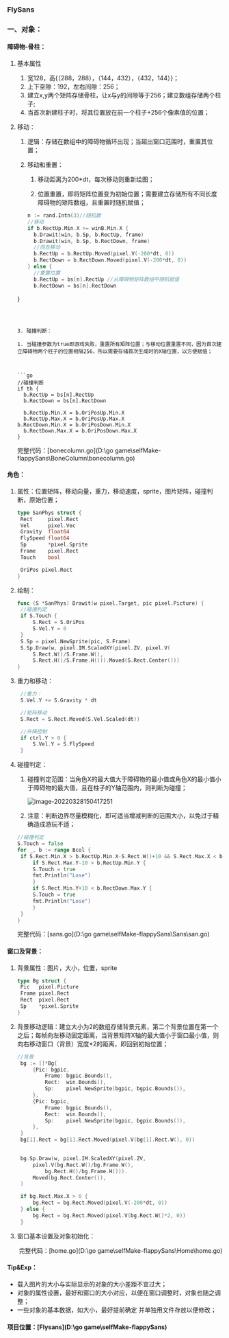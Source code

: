 ### FlySans

### 一、对象：

#### 障碍物-骨柱：

1. 基本属性

   1. 宽128，高{（288，288），（144，432），（432，144）}；
   2. 上下空隙：192，左右间隙：256；
   3. 建立x,y两个矩阵存储骨柱，让x与y的间隙等于256；建立数组存储两个柱子;
   4. 当首次新建柱子时，将其位置放在前一个柱子+256个像素值的位置；

2. 移动：

   1. 逻辑：存储在数组中的障碍物循环出现；当超出窗口范围时，重置其位置；

   2. 移动和重置：

      1. 移动距离为200*dt，每次移动则重新绘图；

      2. 位置重置，即将矩阵位置变为初始位置；需要建立存储所有不同长度障碍物的矩阵数组，且重置时随机赋值；

         
   
      ```go
      n := rand.Intn(3)//随机数
      //移动
      if b.RectUp.Min.X >= winB.Min.X {
      	b.Drawit(win, b.Sp, b.RectUp, frame)
      	b.Drawit(win, b.Sp, b.RectDown, frame)
      	//向左移动
      	b.RectUp = b.RectUp.Moved(pixel.V(-200*dt, 0))
      	b.RectDown = b.RectDown.Moved(pixel.V(-200*dt, 0))
      } else {
      	//重置位置
      	b.RectUp = bs[n].RectUp //从障碍物矩阵数组中随机赋值
      	b.RectDown = bs[n].RectDown
   	}
      ```

      

   3. 碰撞判断：

      1. 当碰撞参数为true即游戏失败，重置所有矩阵位置；与移动位置重置不同，因为首次建立障碍物两个柱子的位置相隔256，所以需要存储首次生成时的X轴位置，以方便赋值；
   
         
   
      ```go
      //碰撞判断
      if th {
      	b.RectUp = bs[n].RectUp
      	b.RectDown = bs[n].RectDown
      
      	b.RectUp.Min.X = b.OriPosUp.Min.X
      	b.RectUp.Max.X = b.OriPosUp.Max.X
   	b.RectDown.Min.X = b.OriPosDown.Min.X
      	b.RectDown.Max.X = b.OriPosDown.Max.X
      }
      ```
   
      
   
   完整代码：[bonecolumn.go](D:\go game\selfMake-flappySans\BoneColumn\bonecolumn.go)

#### 角色：

1. 属性：位置矩阵，移动向量，重力，移动速度，sprite，图片矩阵，碰撞判断，原始位置；

   ```go
   type SanPhys struct {
   	Rect     pixel.Rect
   	Vel      pixel.Vec
   	Gravity  float64
   	FlySpeed float64
   	Sp       *pixel.Sprite
   	Frame    pixel.Rect
   	Touch    bool
   
   	OriPos pixel.Rect
   }
   ```

   

2. 绘制：

   ```go
   func (S *SanPhys) Drawit(w pixel.Target, pic pixel.Picture) {
   	//碰撞判定
   	if S.Touch {
   		S.Rect = S.OriPos
   		S.Vel.Y = 0
   	}
   	S.Sp = pixel.NewSprite(pic, S.Frame)
   	S.Sp.Draw(w, pixel.IM.ScaledXY(pixel.ZV, pixel.V(
   		S.Rect.W()/S.Frame.W(),
   		S.Rect.H()/S.Frame.H())).Moved(S.Rect.Center()))
   }
   ```

   

3. 重力和移动：

   ```go
   	//重力：
   	S.Vel.Y += S.Gravity * dt
   
   	//矩阵移动
   	S.Rect = S.Rect.Moved(S.Vel.Scaled(dt))
   
   	//升降控制
   	if ctrl.Y > 0 {
   		S.Vel.Y = S.FlySpeed
   	}
   ```

   

4. 碰撞判定：

   1. 碰撞判定范围：当角色X的最大值大于障碍物的最小值或角色X的最小值小于障碍物的最大值，且在柱子的Y轴范围内，则判断为碰撞；

      ![image-20220328150417251](C:\Users\25777\AppData\Roaming\Typora\typora-user-images\image-20220328150417251.png)

   2. 注意：判断边界尽量模糊化，即可适当增减判断的范围大小，以免过于精确造成游玩不适；

   ```go
   //碰撞判定
   S.Touch = false
   for _, b := range Bcol {
   	if S.Rect.Min.X > b.RectUp.Min.X-S.Rect.W()+10 && S.Rect.Max.X < b.RectUp.Max.X+S.Rect.W()-10 {
   		if S.Rect.Max.Y-10 > b.RectUp.Min.Y {
   		S.Touch = true
   		fmt.Println("Lose")
   		}
   		if S.Rect.Min.Y+10 < b.RectDown.Max.Y {
   		S.Touch = true
   		fmt.Println("Lose")
   		}
   	}
   }
   ```

   完整代码：[sans.go](D:\go game\selfMake-flappySans\Sans\san.go)



#### 窗口及背景：

1. 背景属性：图片，大小，位置，sprite

   ```go
   type Bg struct {
   	Pic   pixel.Picture
   	Frame pixel.Rect
   	Rect  pixel.Rect
   	Sp    *pixel.Sprite
   }
   ```

2. 背景移动逻辑：建立大小为2的数组存储背景元素，第二个背景位置在第一个之后；每帧向左移动固定距离，当背景矩阵X轴的最大值小于窗口最小值，则向右移动窗口（背景）宽度*2的距离，即回到初始位置；

   ```go
   //背景
   	bg := []*Bg{
   		{Pic: bgpic,
   			Frame: bgpic.Bounds(),
   			Rect:  win.Bounds(),
   			Sp:    pixel.NewSprite(bgpic, bgpic.Bounds()),
   		},
   		{Pic: bgpic,
   			Frame: bgpic.Bounds(),
   			Rect:  win.Bounds(),
   			Sp:    pixel.NewSprite(bgpic, bgpic.Bounds()),
   		},
   	}
   	bg[1].Rect = bg[1].Rect.Moved(pixel.V(bg[1].Rect.W(), 0))
   		
   ```

   ```go
   	bg.Sp.Draw(w, pixel.IM.ScaledXY(pixel.ZV,
   		pixel.V(bg.Rect.W()/bg.Frame.W(),
   			bg.Rect.H()/bg.Frame.H())).
   		Moved(bg.Rect.Center()),
   	)
   
   	if bg.Rect.Max.X > 0 {
   		bg.Rect = bg.Rect.Moved(pixel.V(-200*dt, 0))
   	} else {
   		bg.Rect = bg.Rect.Moved(pixel.V(bg.Rect.W()*2, 0))
   	}
   
   ```

3. 窗口基本设置及对象初始化：

   ​	完整代码：[home.go](D:\go game\selfMake-flappySans\Home\home.go)

#### Tip&Exp：

- 载入图片的大小与实际显示的对象的大小差距不宜过大；
- 对象的属性设置，最好和窗口的大小对应，以便在窗口调整时，对象也随之调整；
- 一些对象的基本数据，如大小，最好提前确定 并单独用文件存放以便修改；

#### 项目位置：[Flysans](D:\go game\selfMake-flappySans)

